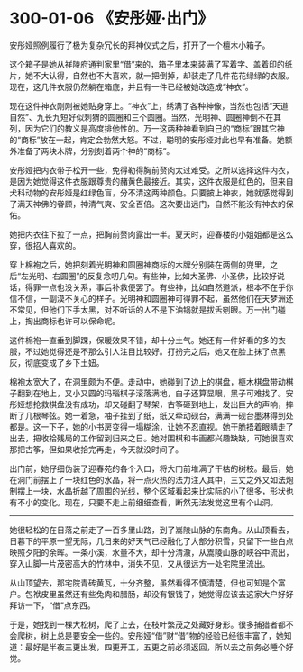 # 300-01-06 《安彤娅·出门》 

安彤娅照例履行了极为复杂冗长的拜神仪式之后，打开了一个檀木小箱子。

这个箱子是她从祥陵府通判家里“借”来的，箱子里本来装满了写着字、盖着印的纸片，她不大认得，自然也不大喜欢，就一把倒掉，却装走了几件花花绿绿的衣服。现在，这几件衣服仍然躺在箱底，并且有一件已经被她改造成“神衣”。

现在这件神衣刚刚被她贴身穿上。“神衣”上，绣满了各种神像，当然也包括“天道自然”、九长九短好似刺猬的圆圈和三个圆圈。当然，光明神、圆圈神倒不在其列，因为它们的教义是高度排他性的。万一这两种神看到自己的“商标”跟其它神的“商标”放在一起，肯定会勃然大怒。不过，聪明的安彤娅对此也早有准备。她额外准备了两块木牌，分别刻着两个神的“商标”。

安彤娅把内衣带子松开一些，免得勒得胸前赘肉太过难受。之所以选择这件内衣，是因为她觉得这件衣服跟尊贵的赭黄色最接近。其实，这件衣服是红色的，但来自犬科动物的安彤娅是红绿色盲，分不清这两种颜色。只要披上神衣，她就感觉得到了满天神佛的眷顾，神清气爽、安全百倍。这次要出远门，自然不能没有神衣的保佑。

她把内衣往下拉了一点，把胸前赘肉露出一半。夏天时，迎春楼的小姐姐都是这么穿，很招人喜欢的。

穿上棉袍之后，她把刻着光明神和圆圈神商标的木牌分别装在两侧的兜里，之后“左光明、右圆圈”的反复念叨几句。有些神，比如大圣佛、小圣佛，比较好说话，得罪一点也没关系，事后补救便罢了。有些神，比如自然道派，根本不在乎你信不信，一副漠不关心的样子。光明神和圆圈神可得罪不起，虽然他们在天梦洲还不常见，但他们下手太黑，对不听话的人不是下油锅就是拔舌剜眼。万一出门碰上，掏出商标也许可以保命呢。

这件棉袍一直垂到脚踝，保暖效果不错，却十分土气。她还有一件好看的多的衣服，不过她觉得还是不那么引人注目比较好。打扮完之后，她又在脸上抹了点黑灰，彻底变成了乡下土妞。

棉袍太宽大了，在洞里颇为不便。走动中，她碰到了边上的棋盘，榧木棋盘带动棋子翻到在地上，又小又圆的玛瑙棋子滚落满地，白子还算显眼，黑子可难找了。安彤娅想抢救棋盘没有成功，却又碰翻了琴架，古筝砸到地上，发出巨大的声响，摔断了几根琴弦。她一着急，袖子挂到了纸，纸又牵动砚台，满满一砚台墨淋得到处都是。这一下子，她的小书房变得一塌糊涂，让她不忍直视。她干脆捂着眼睛走了出去，把收拾残局的工作留到归来之日。她对围棋和书画都兴趣缺缺，可她很喜欢那把古筝，但如果收拾完再走，今天就没时间了。

出门前，她仔细伪装了迎春苑的各个入口，将大门前堆满了干枯的树枝。最后，她在洞门前摆上了一块红色的水晶，将一点火热的法力注入其中，三丈之外又如法炮制摆上一块，水晶折越了周围的光线，整个区域看起来比实际的小了很多，形状也有不小的变化。现在，只要不走上前细细查看，断然无法发觉这里有个山洞。

***

她很轻松的在日落之前走了一百多里山路，到了嵩陵山脉的东南角。从山顶看去，日暮下的平原一望无际，几日来的好天气已经融化了大部分积雪，只留下一些白点映照夕阳的余晖。一条小溪，水量不大，却十分清澈，从嵩陵山脉的峡谷中流出，穿入山脚一片茂密高大的竹林中，消失不见，又从很远方一处宅院里流出。

从山顶望去，那宅院青砖黄瓦，十分齐整，虽然看得不慎清楚，但也可知是个富户。包袱皮里虽然还有些兔肉和腊肠，却没有银钱了，她觉得应该去这家大户好好拜访一下，“借”点东西。

于是，她找到一棵大松树，爬了上去，在枝叶繁茂之处藏好身形。很多捕猎者都不会爬树，树上总是要安全一些的。安彤娅“借”财“借”物的经验已经很丰富了，她知道：最好是半夜三更出发，四更开工，五更之前必须返回，所以去之前务必睡个好觉。
